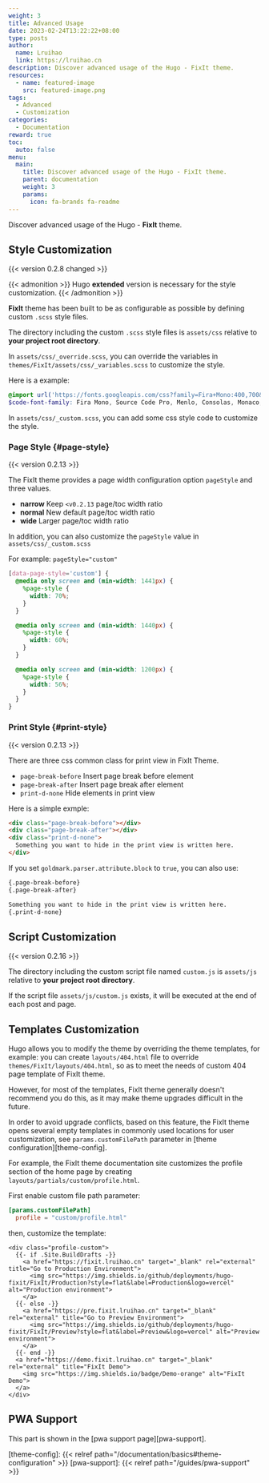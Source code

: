 ```yaml
---
weight: 3
title: Advanced Usage
date: 2023-02-24T13:22:22+08:00
type: posts
author:
  name: Lruihao
  link: https://lruihao.cn
description: Discover advanced usage of the Hugo - FixIt theme.
resources:
  - name: featured-image
    src: featured-image.png
tags:
  - Advanced
  - Customization
categories:
  - Documentation
reward: true
toc:
  auto: false
menu:
  main:
    title: Discover advanced usage of the Hugo - FixIt theme.
    parent: documentation
    weight: 3
    params:
      icon: fa-brands fa-readme
---
```


Discover advanced usage of the Hugo - **FixIt** theme.

<!--more-->

## Style Customization

{{< version 0.2.8 changed >}}

{{< admonition >}}
Hugo **extended** version is necessary for the style customization.
{{< /admonition >}}

**FixIt** theme has been built to be as configurable as possible by defining custom `.scss` style files.

The directory including the custom `.scss` style files is `assets/css` relative to **your project root directory**.

In `assets/css/_override.scss`, you can override the variables in `themes/FixIt/assets/css/_variables.scss` to customize the style.

Here is a example:

```scss
@import url('https://fonts.googleapis.com/css?family=Fira+Mono:400,700&display=swap&subset=latin-ext');
$code-font-family: Fira Mono, Source Code Pro, Menlo, Consolas, Monaco, monospace;
```

In `assets/css/_custom.scss`, you can add some css style code to customize the style.

### Page Style {#page-style}

{{< version 0.2.13 >}}

The FixIt theme provides a page width configuration option `pageStyle` and three values.

- **narrow** Keep `<v0.2.13` page/toc width ratio
- **normal** New default page/toc width ratio
- **wide** Larger page/toc width ratio

In addition, you can also customize the `pageStyle` value in `assets/css/_custom.scss`

For example: `pageStyle="custom"`

```scss
[data-page-style='custom'] {
  @media only screen and (min-width: 1441px) {
    %page-style {
      width: 70%;
    }
  }

  @media only screen and (min-width: 1440px) {
    %page-style {
      width: 60%;
    }
  }

  @media only screen and (min-width: 1200px) {
    %page-style {
      width: 56%;
    }
  }
}
```

### Print Style {#print-style}

{{< version 0.2.13 >}}

There are three css common class for print view in FixIt Theme.

- `page-break-before` Insert page break before element
- `page-break-after` Insert page break after element
- `print-d-none` Hide elements in print view

Here is a simple exmple:

```html
<div class="page-break-before"></div>
<div class="page-break-after"></div>
<div class="print-d-none">
  Something you want to hide in the print view is written here.
</div>
```

If you set `goldmark.parser.attribute.block` to `true`, you can also use:

```markdown
{.page-break-before}
{.page-break-after}

Something you want to hide in the print view is written here.
{.print-d-none}
```

## Script Customization

{{< version 0.2.16 >}}

The directory including the custom script file named `custom.js` is `assets/js` relative to **your project root directory**.

If the script file `assets/js/custom.js` exists, it will be executed at the end of each post and page.

## Templates Customization

Hugo allows you to modify the theme by overriding the theme templates, for example: you can create `layouts/404.html` file to override `themes/FixIt/layouts/404.html`, so as to meet the needs of custom 404 page template of FixIt theme.

However, for most of the templates, FixIt theme generally doesn't recommend you do this, as it may make theme upgrades difficult in the future.

In order to avoid upgrade conflicts, based on this feature, the FixIt theme opens several empty templates in commonly used locations for user customization, see `params.customFilePath` parameter in [theme configuration][theme-config].

For example, the FixIt theme documentation site customizes the profile section of the home page by creating `layouts/partials/custom/profile.html`.

First enable custom file path parameter:

```toml
[params.customFilePath]
  profile = "custom/profile.html"
```

then, customize the template:

```go-html-template
<div class="profile-custom">
  {{- if .Site.BuildDrafts -}}
    <a href="https://fixit.lruihao.cn" target="_blank" rel="external" title="Go to Production Environment">
      <img src="https://img.shields.io/github/deployments/hugo-fixit/FixIt/Production?style=flat&label=Production&logo=vercel" alt="Production environment">
    </a>
  {{- else -}}
    <a href="https://pre.fixit.lruihao.cn" target="_blank" rel="external" title="Go to Preview Environment">
      <img src="https://img.shields.io/github/deployments/hugo-fixit/FixIt/Preview?style=flat&label=Preview&logo=vercel" alt="Preview environment">
    </a>
  {{- end -}}
  <a href="https://demo.fixit.lruihao.cn" target="_blank" rel="external" title="FixIt Demo">
    <img src="https://img.shields.io/badge/Demo-orange" alt="FixIt Demo">
  </a>
</div>
```

## PWA Support

This part is shown in the [pwa support page][pwa-support].

[theme-config]: {{< relref path="/documentation/basics#theme-configuration" >}}
[pwa-support]: {{< relref path="/guides/pwa-support" >}}
